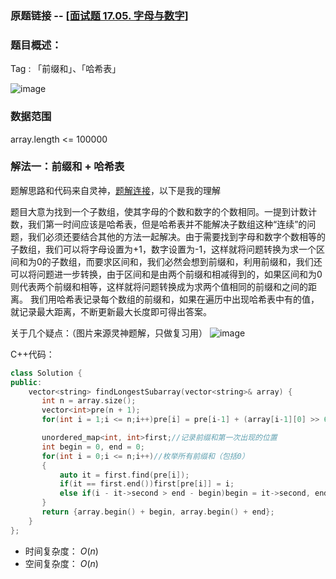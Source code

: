 ### 原题链接 -- [[面试题 17.05.  字母与数字](https://leetcode.cn/problems/find-longest-subarray-lcci/)]

### 题目概述：
Tag : 「前缀和」、「哈希表」

![image](https://user-images.githubusercontent.com/99656524/225863893-29c9a1e5-4f51-4352-9ff3-d856e1d01086.png)

### 数据范围
array.length <= 100000

### 解法一：前缀和 + 哈希表
题解思路和代码来自灵神，[题解连接](https://leetcode.cn/problems/find-longest-subarray-lcci/solution/tao-lu-qian-zhui-he-ha-xi-biao-xiao-chu-3mb11/)，以下是我的理解

题目大意为找到一个子数组，使其字母的个数和数字的个数相同。一提到计数计数，我们第一时间应该是哈希表，但是哈希表并不能解决子数组这种“连续”的问题，我们必须还要结合其他的方法一起解决。由于需要找到字母和数字个数相等的子数组，我们可以将字母设置为+1，数字设置为-1，这样就将问题转换为求一个区间和为0的子数组，而要求区间和，我们必然会想到前缀和，利用前缀和，我们还可以将问题进一步转换，由于区间和是由两个前缀和相减得到的，如果区间和为0则代表两个前缀和相等，这样就将问题转换成为求两个值相同的前缀和之间的距离。 我们用哈希表记录每个数组的前缀和，如果在遍历中出现哈希表中有的值，就记录最大距离，不断更新最大长度即可得出答案。

关于几个疑点：（图片来源灵神题解，只做复习用）
![image](https://user-images.githubusercontent.com/99656524/225871157-2cb087bd-ce72-4e50-8914-2b1fa0d36288.png)


C++代码：
```cpp
class Solution {
public:
    vector<string> findLongestSubarray(vector<string>& array) {
       int n = array.size();
       vector<int>pre(n + 1);
       for(int i = 1;i <= n;i++)pre[i] = pre[i-1] + (array[i-1][0] >> 6 & 1) * 2 - 1; //前缀和

       unordered_map<int, int>first;//记录前缀和第一次出现的位置
       int begin = 0, end = 0;
       for(int i = 0;i <= n;i++)//枚举所有前缀和（包括0）
       {
           auto it = first.find(pre[i]);
           if(it == first.end())first[pre[i]] = i;
           else if(i - it->second > end - begin)begin = it->second, end = i;//更新最大长度
       }
       return {array.begin() + begin, array.begin() + end};
    }
};
```
* 时间复杂度： $O(n)$
* 空间复杂度： $O(n)$

